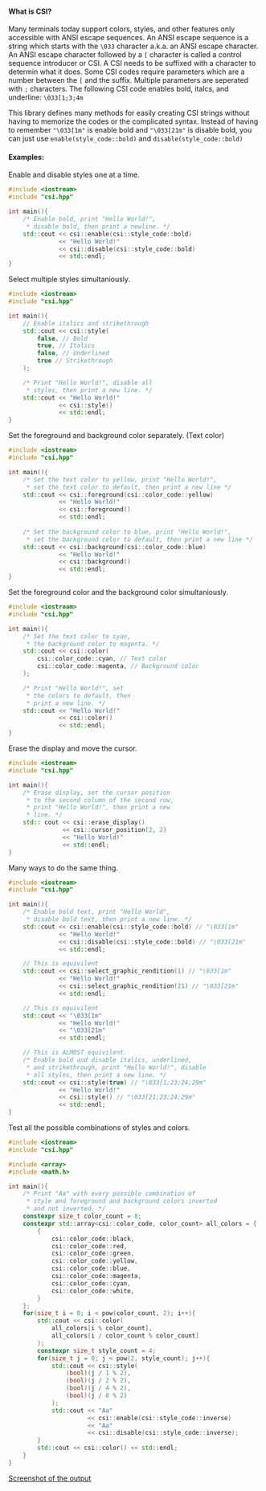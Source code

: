 #### What is CSI?
Many terminals today support colors, styles, and other features only accessible with ANSI escape sequences. An ANSI escape sequence is a string which starts with the `\033` character a.k.a. an ANSI escape character. An ANSI escape character followed by a `[` character is called a control sequence introducer or CSI. A CSI needs to be suffixed with a character to determin what it does. Some CSI codes require parameters which are a number between the `[` and the suffix. Multiple parameters are seperated with `;` characters. The following CSI code enables bold, italcs, and underline: `\033[1;3;4m`

This library defines many methods for easily creating CSI strings without having to memorize the codes or the complicated syntax. Instead of having to remember `"\033[1m"` is enable bold and `"\033[21m"` is disable bold, you can just use `enable(style_code::bold)` and `disable(style_code::bold)`

#### Examples:
Enable and disable styles one at a time.
```cpp
#include <iostream>
#include "csi.hpp"

int main(){
	/* Enable bold, print "Hello World!",
	 * disable bold, then print a newline. */
	std::cout << csi::enable(csi::style_code::bold)
	          << "Hello World!"
	          << csi::disable(csi::style_code::bold)
	          << std::endl;
}
```
Select multiple styles simultaniously.
```cpp
#include <iostream>
#include "csi.hpp"

int main(){
	// Enable italics and strikethrough
	std::cout << csi::style(
		false, // Bold
		true, // Italics
		false, // Underlined
		true // Strikethrough
	);

	/* Print "Hello World!", disable all
	 * styles, then print a new line. */
	std::cout << "Hello World!"
	          << csi::style()
	          << std::endl;
}
```
Set the foreground and background color separately. (Text color)
```cpp
#include <iostream>
#include "csi.hpp"

int main(){
	/* Set the text color to yellow, print "Hello World!",
	 * set the text color to default, then print a new line */
	std::cout << csi::foreground(csi::color_code::yellow)
	          << "Hello World!"
	          << csi::foreground()
	          << std::endl;
		  
	/* Set the background color to blue, print "Hello World!", 
	 * set the background color to default, then print a new line */
	std::cout << csi::background(csi::color_code::blue)
	          << "Hello World!"
	          << csi::background()
	          << std::endl;
}
```
Set the foreground color and the background color simultaniously.
```cpp
#include <iostream>
#include "csi.hpp"

int main(){
	/* Set the text color to cyan,
	 * the background color to magenta. */
	std::cout << csi::color(
		csi::color_code::cyan, // Text color
		csi::color_code::magenta, // Background color
	);

	/* Print "Hello World!", set
	 * the colors to default, then
	 * print a new line. */
	std::cout << "Hello World!"
	          << csi::color()
	          << std::endl;
}
```
Erase the display and move the cursor.
```cpp
#include <iostream>
#include "csi.hpp"

int main(){
	/* Erase display, set the cursor position
	 * to the second column of the second row,
	 * print "Hello World!", then print a new
	 * line. */
	std:: cout << csi::erase_display()
	           << csi::cursor_position(2, 2)
	           << "Hello World!"
	           << std::endl;
}
```
Many ways to do the same thing.
```cpp
#include <iostream>
#include "csi.hpp"

int main(){
	/* Enable bold text, print "Hello World",
	 * disable bold text, then print a new line. */
	std::cout << csi::enable(csi::style_code::bold) // "\033[1m"
	          << "Hello World!"
	          << csi::disable(csi::style_code::bold) // "\033[21m"
	          << std::endl;

	// This is equivilent
	std::cout << csi::select_graphic_rendition(1) // "\033[1m"
	          << "Hello World!"
	          << csi::select_graphic_rendition(21) // "\033[21m"
	          << std::endl;

	// This is equivilent
	std::cout << "\033[1m"
	          << "Hello World!"
	          << "\033[21m"
	          << std::endl;

	// This is ALMOST equivilent.
	/* Enable bold and disable italics, underlined,
	 * and strikethrough, print "Hello World!", disable
	 * all styles, then print a new line. */
	std::cout << csi::style(true) // "\033[1;23;24;29m"
	          << "Hello World!"
	          << csi::style() // "\033[21;23;24;29m"
	          << std::endl;
}
```
Test all the possible combinations of styles and colors.
```cpp
#include <iostream>
#include "csi.hpp"

#include <array>
#include <math.h>

int main(){
	/* Print "Aa" with every possible combination of
	 * style and foreground and background colors inverted
	 * and not inverted. */
	constexpr size_t color_count = 8;
	constexpr std::array<csi::color_code, color_count> all_colors = {
		{
			csi::color_code::black,
			csi::color_code::red,
			csi::color_code::green,
			csi::color_code::yellow,
			csi::color_code::blue,
			csi::color_code::magenta,
			csi::color_code::cyan,
			csi::color_code::white,
		}
	};
	for(size_t i = 0; i < pow(color_count, 2); i++){
		std::cout << csi::color(
			all_colors[i % color_count],
			all_colors[i / color_count % color_count]
		);
		constexpr size_t style_count = 4;
		for(size_t j = 0; j < pow(2, style_count); j++){
			std::cout << csi::style(
				(bool)(j / 1 % 2),
				(bool)(j / 2 % 2),
				(bool)(j / 4 % 2),
				(bool)(j / 8 % 2)
			);
			std::cout << "Aa"
			          << csi::enable(csi::style_code::inverse)
			          << "Aa"
			          << csi::disable(csi::style_code::inverse);
		}
		std::cout << csi::color() << std::endl;
	}
}
```
[Screenshot of the output](https://i.sli.mg/4wnVC5.png)
